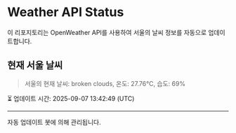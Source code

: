 
# Weather API Status

이 리포지토리는 OpenWeather API를 사용하여 서울의 날씨 정보를 자동으로 업데이트합니다.

## 현재 서울 날씨
> 서울의 현재 날씨: broken clouds, 온도: 27.76°C, 습도: 69%

⏳ 업데이트 시간: 2025-09-07 13:42:49 (UTC)

---
자동 업데이트 봇에 의해 관리됩니다.
